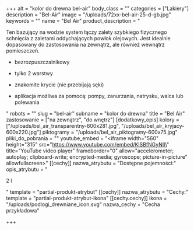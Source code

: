 +++
alt = "kolor do drewna bel-air"
body_class = ""
categories = ["Lakiery"]
description = "Bel-Air"
image = "/uploads/72xx-bel-air-25-d-gb.jpg"
keywords = ""
name = "Bel Air"
product_description = "<p>Ten bazujący na wodzie system łączy zalety szybkiego fizycznego schnięcia z zaletami oddychających powłok olejowych. Jest idealnie dopasowany do zastosowania na zewnątrz, ale również wewnątrz pomieszczeń.</p><ul><li><p>bezrozpuszczalnikowy</p></li><li><p>tylko 2 warstwy</p></li><li><p>znakomite krycie (nie przebijają sęki)</p></li><li><p>aplikacja możliwa za pomocą: pompy, zanurzania, natrysku, walca lub polewania</p></li></ul>"
robots = ""
slug = "bel-air"
subname = "kolor do drewna"
title = "Bel Air"
zastosowanie = ["na zewnątrz", "do wnętrz"]
[dodatkowy_opis]
kolory = ["/uploads/bel_air_transparentny-600x281.jpg", "/uploads/bel_air_kryjacy-600x220.jpg"]
piktogramy = "/uploads/bel_air_piktogramy-600x75.jpg"
pliki_do_pobrania = ""
youtube_embed = "<iframe width=\"560\" height=\"315\" src=\"https://www.youtube.com/embed/KlSBfNGyNII\" title=\"YouTube video player\" frameborder=\"0\" allow=\"accelerometer; autoplay; clipboard-write; encrypted-media; gyroscope; picture-in-picture\" allowfullscreen></iframe>"
[[cechy]]
nazwa_atrybutu = "Dostępne pojemności:"
opis_atrybutu = "<p>2 l</p>"
template = "partial-produkt-atrybut"
[[cechy]]
nazwa_atrybutu = "Cechy:"
template = "partial-produkt-atrybut-ikona"
[[cechy.cechy]]
ikona = "/uploads/podlogi_drewniane_icon.svg"
nazwa_cechy = "Cecha przykładowa"

+++
